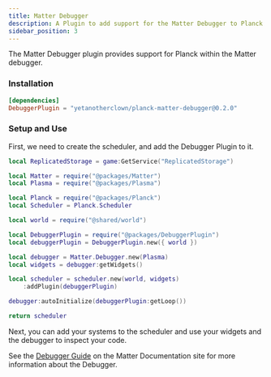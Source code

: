 ```yaml
---
title: Matter Debugger
description: A Plugin to add support for the Matter Debugger to Planck
sidebar_position: 3
---
```


The Matter Debugger plugin provides support for Planck within the Matter
debugger.

### Installation

```toml title="wally.toml"
[dependencies]
DebuggerPlugin = "yetanotherclown/planck-matter-debugger@0.2.0"
```

### Setup and Use

First, we need to create the scheduler, and add the Debugger Plugin to it.

```lua title="src/shared/scheduler.luau"
local ReplicatedStorage = game:GetService("ReplicatedStorage")

local Matter = require("@packages/Matter")
local Plasma = require("@packages/Plasma")

local Planck = require("@packages/Planck")
local Scheduler = Planck.Scheduler

local world = require("@shared/world")

local DebuggerPlugin = require("@packages/DebuggerPlugin")
local debuggerPlugin = DebuggerPlugin.new({ world })

local debugger = Matter.Debugger.new(Plasma)
local widgets = debugger:getWidgets()

local scheduler = scheduler.new(world, widgets)
    :addPlugin(debuggerPlugin)

debugger:autoInitialize(debuggerPlugin:getLoop())

return scheduler
```

Next, you can add your systems to the scheduler and use your widgets and the debugger to inspect your code.

See the [Debugger Guide](https://matter-ecs.github.io/matter/docs/Guides/MatterDebugger) on the Matter Documentation site for more information about the Debugger.
